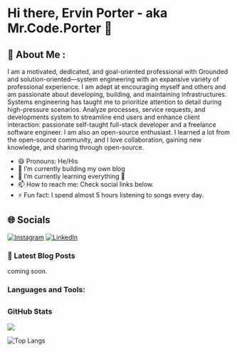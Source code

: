 

<!--
**mrcodeporter/mrcodeporter** is a ✨ _special_ ✨ repository because its `README.md` (this file) appears on your GitHub profile.

Here are some ideas to get you started:

- 🔭 I’m currently working on ...
- 🌱 I’m currently learning ...
- 👯 I’m looking to collaborate on ...
- 🤔 I’m looking for help with ...
- 💬 Ask me about ...
- 📫 How to reach me: ...
- 😄 Pronouns: ...
- ⚡ Fun fact: ...
-->

# Hi there, Ervin Porter - aka Mr.Code.Porter 👋    
<!-- [![Website](]() --> 



## 💫 About Me :

<p> I am a motivated, dedicated, and goal-oriented professional with Grounded and solution-oriented—system engineering with an expansive variety of professional experience. I am adept at encouraging myself and others and am passionate about developing, building, and maintaining infrastructures. Systems engineering has taught me to prioritize attention to detail during high-pressure scenarios. Analyze processes, service requests, and developments system to streamline end users and enhance client interaction: passionate self-taught full-stack developer and a freelance software engineer. I am also an open-source enthusiast. I learned a lot from the open-source community, and I love collaboration, gaining new knowledge, and sharing through open-source.</p>



- 😄 Pronouns: He/His
- 🔭 I’m currently building my own blog 
- 🌱 I’m currently learning everything 🤣
- 📫 How to reach me: Check social links below.
- ⚡ Fun fact: I spend almost 5 hours listening to songs every day.

## 🌐 Socials
[![Instagram](https://img.shields.io/badge/Instagram-E4405F?style=for-the-badge&logo=instagram&logoColor=white)](https://instagram.com/)
[![LinkedIn](https://img.shields.io/badge/LinkedIn-0077B5?style=for-the-badge&logo=linkedin&logoColor=white)](https://linkedin.com/in/)




### 📕 Latest Blog Posts

<!-- BLOG-POST-LIST:START -->
 coming soon. 
<!-- BLOG-POST-LIST:END -->

 
### Languages and Tools:





## <h3 align="left">GitHub Stats</h3>

<a href="">
  <img align="centre" src="https://github-readme-stats.vercel.app/api?username=mrcodeporter&count_private=true&include_all_commits=true&show_icons=true&title_color=007bff&text_color=e7e7e7&icon_color=007bff&bg_color=171c28" />
<a />
  
![Top Langs](https://github-readme-stats.vercel.app/api/top-langs/?username=mrcodeporter&layout=compact&title_color=007bff&text_color=e7e7e7&icon_color=007bff&bg_color=171c28)


<br />
<br />
